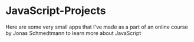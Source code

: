 # JavaScript-Projects
Here are some very small apps that I've made as a part of an online course by Jonas Schmedtmann to learn more about JavaScript
